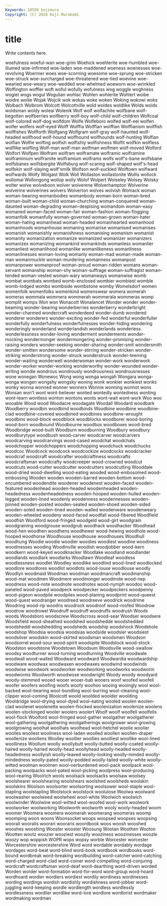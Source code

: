 ```yaml
---
Keywords: 18559 kojimura
Copyright: (C) 2024 Koji Murakami
---
```


# title

Write contents here.



woefulness woeful-wan woe-grim Woehick woehlerite
woe-humbled woe-illumed woe-infirmed woe-laden woe-maddened woeness woenesses woe-revolving Woermer woes
woe-scorning woesome woe-sprung woe-stricken woe-struck woe-surcharged woe-threatened woe-tied woevine woe-wearied
woe-weary woe-wedded woe-whelmed woeworn woe-wrinkled Woffington woffler woft woful wofully
wofulness wog woggle woghness wogiet wogs wogul Wogulian wohlac Wohlen
wohlerite Wohlert woibe woidre woilie Wojak Wojcik wok wokas woke
woken Woking wokowi woks Wolbach Wolbrom Wolcott Wolcottville wold woldes
woldlike Wolds wolds woldsman woldy woleai Wolenik Wolf wolf wolfachite
wolfbane wolf-begotten wolfberries wolfberry wolf-boy wolf-child wolf-children Wolfcoal wolf-colored wolf-dog
wolfdom Wolfe Wolfeboro wolfed wolf-eel wolfen wolfer wolfers wolf-eyed Wolff
Wolffia Wolffian wolffian Wolffianism wolffish wolffishes Wolfforth Wolfgang Wolfgram wolf-gray
wolf-haunted wolf-headed wolfhood wolf-hound wolfhound wolfhounds wolf-hunting Wolfian wolfian Wolfie
wolfing wolfish wolfishly wolfishness Wolfit wolfkin wolfless wolflike wolfling Wolf-man
wolf-man wolfman wolfmen wolf-moved Wolford Wolfort Wolfpen Wolfram wolfram wolframate
wolframic wolframine wolframinium wolframite wolframium wolframs wolfs wolf's-bane wolfsbane wolfsbanes
wolfsbergite Wolfsburg wolf-scaring wolf-shaped wolf's-head wolfskin wolf-slaying wolf'smilk Wolfson wolf-suckled
Wolftown wolfward wolfwards Wolfy Wolgast Wolk Woll Wollaston wollastonite Wollis
wollock wollomai Wollongong wollop wolly Wolof Wolpert Wolseley Wolsey Wolsky
wolter wolve wolveboon wolver wolverene Wolverhampton Wolverine wolverine wolverines wolvers
Wolverton wolves wolvish Womack woman woman-bearing womanbodies womanbody woman-born woman-bred
woman-built woman-child woman-churching woman-conquered woman-daunted woman-degrading woman-despising womandom woman-easy womaned
woman-faced woman-fair woman-fashion woman-flogging womanfolk womanfully woman-governed woman-grown woman-hater woman-hating
womanhead woman-headed womanhearted womanhood womanhoods womanhouse womaning womanise womanised womanises
womanish womanishly womanishness womanising womanism womanist womanity womanization womanize womanized
womanizer womanizers womanizes womanizing womankind womankinds womanless womanlier womanliest womanlihood
womanlike womanlikeness womanliness womanlinesses woman-loving womanly woman-mad woman-made woman-man womanmuckle
woman-murdering womanness womanpost womanpower womanproof woman-proud woman-ridden womans woman-servant womanship
woman-shy woman-suffrage woman-suffragist woman-tended woman-vested woman-wary womanways womanwise womb wombat
wombats wombed womb-enclosed wombier wombiest womble womb-lodged wombs wombside wombstone
womby Womelsdorf women womenfolk womenfolks womenkind womenswear womera womerah womeras
wommala wommera wommerah wommerala wommeras womp womplit womps Won won
Wonacott Wonalancet Wonder wonder wonder-beaming wonder-bearing wonderberries wonderberry wonderbright wonder-charmed
wondercraft wonderdeed wonder-dumb wondered wonderer wonderers wonder-exciting wonder-fed wonderful wonderfuller
wonderfully wonderfulness wonderfulnesses wonder-hiding wondering wonderingly wonderland wonderlandish wonderlands wonderless
wonderlessness wonder-loving wonderment wonderments wonder-mocking wondermonger wondermongering wonder-promising wonder-raising wonders
wonder-seeking wonder-sharing wonder-smit wondersmith wonder-smitten wondersome wonder-stirring wonder-stricken wonder-striking wonderstrong
wonder-struck wonderstruck wonder-teeming wonder-waiting wonderwell wonderwoman wonder-work wonderwork wonder-worker wonder-working
wonderworthy wonder-wounded wonder-writing wondie wondrous wondrously wondrousness wondrousnesses wone wonegan
Wonewoc Wong wong wonga wongah Wongara wonga-wonga wongen wongshy wongsky
woning wonk wonkier wonkiest wonks wonky wonna wonned wonner wonners
Wonnie wonning wonnot wons Wonsan won't wont wont-believer wonted wontedly
wontedness wonting wont-learn wontless wonton wontons wonts wont-wait wont-work Woo
woo wooable Wood wood Woodacre woodagate Woodall Woodard woodbark Woodberry
woodbin woodbind woodbinds Woodbine woodbine woodbine-clad woodbine-covered woodbined woodbines woodbine-wrought
woodbins wood-block woodblock woodblocks woodborer wood-boring wood-born woodbound Woodbourne woodbox
woodboxes wood-bred Woodbridge wood-built Woodburn woodburning Woodbury woodbury woodburytype woodbush
wood-carver woodcarver woodcarvers woodcarving woodcarvings wood-cased woodchat woodchats woodchopper woodchoppers
woodchopping woodchuck woodchucks woodcoc Woodcock woodcock woodcockize woodcocks woodcracker woodcraf
woodcraft woodcrafter woodcraftiness woodcrafts woodcraftsman woodcrafty woodcreeper wood-crowned woodcut woodcuts
wood-cutter woodcutter woodcutters woodcutting Wooddale wood-dried wood-dwelling wood-eating wooded wood-embosomed
wood-embossing Wooden wooden wooden-barred wooden-bottom wood-encumbered woodendite woodener woodenest wooden-faced
wooden-featured woodenhead wooden-headed woodenheaded wooden-headedness woodenheadedness wooden-hooped wooden-hulled wooden-legged wooden-lined
woodenly woodenness woodennesses wooden-pinned wooden-posted wooden-seated wooden-shoed wooden-sided wooden-soled wooden-tined
wooden-walled woodenware woodenweary wooden-wheeled woodeny wood-faced woodfall wood-fibered Woodfield woodfish
Woodford wood-fringed woodgeld wood-girt woodgrain woodgraining woodgrouse woodgrub woodhack woodhacker
Woodhead wood-hen woodhen woodhens woodhewer wood-hewing woodhole wood-hooped woodhorse Woodhouse
woodhouse woodhouses Woodhull woodhung Woodie woodie woodier woodies woodiest woodine
woodiness woodinesses wooding Woodinville woodish woodjobber wood-kern woodkern wood-keyed woodknacker
Woodlake woodland woodlander woodlands woodlark woodlarks Woodlawn Woodleaf woodless woodlessness
woodlet Woodley woodlike woodlind wood-lined woodlocked woodlore woodlores woodlot woodlots
wood-louse woodlouse woodly Woodlyn woodmaid Woodman woodman woodmancraft woodmanship wood-mat
woodmen Woodmere woodmonger woodmote wood-nep woodness wood-note woodnote woodnotes wood-nymph
woodoo wood-paneled wood-paved woodpeck woodpecker woodpeckers woodpenny wood-pigeon woodpile woodpiles
wood-planing woodprint wood-queest wood-quest woodranger woodreed woodreeve woodrick woodrime Woodring
wood-rip woodris woodrock woodroof wood-roofed Woodrow woodrow woodrowel Woodruff woodruff
woodruffs woodrush Woods woods Woodsboro woodscrew Woodscross wood-sear Woodser woodsere
Woodsfield wood-sheathed woodshed woodshedde woodshedded woodsheddi woodshedding woodsheds woodship woodshock
Woodshole woodshop Woodsia woodsia woodsias woodside woodsier woodsiest woodsilver woodskin
wood-skirted woodsman woodsmen Woodson woodsorrel wood-sour wood-spirit woodspite Woodstock wood-stock
Woodston woodstone Woodstown Woodsum Woodsville wood-swallow woodsy woodturner wood-turning woodturning
Woodville woodwale woodwall wood-walled Woodward woodward Woodwardia woodwardship woodware woodwax
woodwaxen woodwaxes woodwind woodwinds woodwise woodwork woodworker woodworking woodworks woodworm
woodworms Woodworth woodwose woodwright Woody woody woodyard woody-stemmed wooed wooer
wooer-bab wooers woof woofed woofell woofer woofers woofing woofs woofy
woohoo wooing wooingly wool wool-backed wool-bearing wool-bundling wool-burring wool-cleaning wool-clipper
wool-coming Woolcott woold woolded woolder woolding Wooldridge wool-drying wool-dyed wool-eating
wooled woolen woolen-clad woolenet woolenette woolen-frocked woolenization woolenize woolens woolen-stockinged
wooler woolers woolert Woolf woolf woolfell woolfells wool-flock Woolford wool-fringed
wool-gather woolgather woolgatherer wool-gathering woolgathering woolgatherings woolgrower wool-growing woolgrowing woolhat
woolhats woolhead wool-hetchel woolie woolier woolies wooliest wooliness wool-laden woolled
woollen woollen-draper woollenize woollens Woolley woollier woollies woolliest woollike wool-lined
woolliness Woollum woolly woollybutt woolly-butted woolly-coated woolly-haired woolly-haried woolly-head woollyhead
woolly-headed woolly-headedness woollyish woolly-leaved woolly-looking woolly-minded woolly-mindedness woolly-pated woolly-podded woolly-tailed
woolly-white woolly-witted woolman woolmen wool-oerburdened wool-pack woolpack wool-packing woolpacks wool-pated
wool-picking woolpress wool-producing wool-rearing Woolrich wools woolsack woolsacks woolsaw woolsey
woolshearer woolshearing woolshears woolshed woolsheds woolskin woolskins Woolson woolsorter woolsorting
woolsower wool-staple wool-stapling woolstapling Woolstock woolstock woolulose Woolwa woolward woolwasher
woolweed woolwheel wool-white Woolwich woolwich woolwinder Woolwine wool-witted wool-woofed wool-work
woolwork woolworker woolworking Woolworth woolworth wooly wooly-headed woom woomer Woomera
woomera woomerah woomerang woomeras woomp woomping woon woons Woonsocket woops
woopsed woopses woopsing woorali wooralis woorari wooraris woordbook woos woosh
wooshed wooshes wooshing Wooster wooster Woosung Wootan Woothen Wooton Wootten
wootz woozier wooziest woozily wooziness woozinesses woozle woozy wop woppish
WOPR wops wopsy worble Worcester worcester Worcestershire worcestershire Word word
wordable wordably wordage wordages word-beat word-blind word-book wordbook wordbooks word-bound
wordbreak word-breaking wordbuilding word-catcher word-catching word-charged word-clad word-coiner word-compelling word-conjuring
wordcraft wordcraftsman word-deaf word-dearthing word-driven worded Worden worder word-formation word-for-word
word-group word-hoard wordhoard wordier wordiers wordiest wordily wordiness wordinesses wording
wordings wordish wordishly wordishness word-jobber word-juggling word-keeping wordle wordlength wordless
wordlessly wordlessness wordlier wordlike word-lore wordlore wordlorist wordmaker wordmaking wordman
